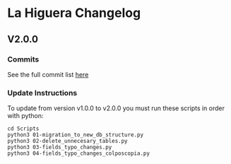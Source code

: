 # La Higuera Changelog

## V2.0.0

### Commits

See the full commit list [here](https://github.com/jmanwel/LaHiguera/compare/1.0.0...release/2.0.0)

### Update Instructions

To update from version v1.0.0 to v2.0.0 you must run these scripts in order with python:

```
cd Scripts
python3 01-migration_to_new_db_structure.py
python3 02-delete_unnecesary_tables.py
python3 03-fields_typo_changes.py
python3 04-fields_typo_changes_colposcopia.py
```
